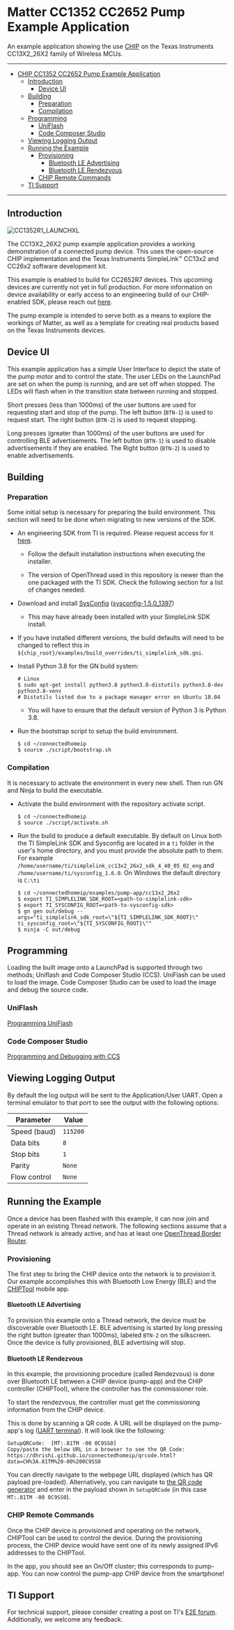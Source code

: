 # Matter CC1352 CC2652 Pump Example Application

An example application showing the use [CHIP][chip] on the Texas Instruments
CC13X2_26X2 family of Wireless MCUs.

---

-   [CHIP CC1352 CC2652 Pump Example Application](#chip-cc1352-cc2652-pump-example-application)
    -   [Introduction](#introduction)
        -   [Device UI](#device-ui)
    -   [Building](#building)
        -   [Preparation](#preparation)
        -   [Compilation](#compilation)
    -   [Programming](#programming)
        -   [UniFlash](#uniflash)
        -   [Code Composer Studio](#code-composer-studio)
    -   [Viewing Logging Output](#viewing-logging-output)
    -   [Running the Example](#running-the-example)
        -   [Provisioning](#provisioning)
            -   [Bluetooth LE Advertising](#bluetooth-le-advertising)
            -   [Bluetooth LE Rendezvous](#bluetooth-le-rendezvous)
        -   [CHIP Remote Commands](#chip-remote-commands)
    -   [TI Support](#ti-support)

---

## Introduction

![CC1352R1_LAUNCHXL](doc/images/cc1352r1_launchxl.jpg)

The CC13X2_26X2 pump example application provides a working demonstration of a
connected pump device. This uses the open-source CHIP implementation and the
Texas Instruments SimpleLink™ CC13x2 and CC26x2 software development kit.

This example is enabled to build for CC2652R7 devices. This upcoming devices are
currently not yet in full production. For more information on device
availability or early access to an engineering build of our CHIP-enabled SDK,
please reach out [here][ti_cc13x2_26x2_r7_chip_request].

The pump example is intended to serve both as a means to explore the workings of
Matter, as well as a template for creating real products based on the Texas
Instruments devices.

## Device UI

This example application has a simple User Interface to depict the state of the
pump motor and to control the state. The user LEDs on the LaunchPad are set on
when the pump is running, and are set off when stopped. The LEDs will flash when
in the transition state between running and stopped.

Short presses (less than 1000ms) of the user buttons are used for requesting
start and stop of the pump. The left button (`BTN-1`) is used to request start.
The right button (`BTN-2`) is used to request stopping.

Long presses (greater than 1000ms) of the user buttons are used for controlling
BLE advertisements. The left button (`BTN-1`) is used to disable advertisements
if they are enabled. The Right button (`BTN-2`) is used to enable
advertisements.

## Building

### Preparation

Some initial setup is necessary for preparing the build environment. This
section will need to be done when migrating to new versions of the SDK.

-   An engineering SDK from TI is required. Please request access for it
    [here][ti_cc13x2_26x2_r7_chip_request].

    -   Follow the default installation instructions when executing the
        installer.

    -   The version of OpenThread used in this repository is newer than the one
        packaged with the TI SDK. Check the following section for a list of
        changes needed.

-   Download and install [SysConfig][sysconfig]
    ([sysconfig-1.5.0_1397][sysconfig-1.5.0_1397])

    -   This may have already been installed with your SimpleLink SDK install.

-   If you have installed different versions, the build defaults will need to be
    changed to reflect this in
    `${chip_root}/examples/build_overrides/ti_simplelink_sdk.gni`.

-   Install Python 3.8 for the GN build system:

    ```
    # Linux
    $ sudo apt-get install python3.8 python3.8-distutils python3.8-dev python3.8-venv
    # Distutils listed due to a package manager error on Ubuntu 18.04

    ```

    -   You will have to ensure that the default version of Python 3 is Python
        3.8.

-   Run the bootstrap script to setup the build environment.

    ```
    $ cd ~/connectedhomeip
    $ source ./script/bootstrap.sh

    ```

### Compilation

It is necessary to activate the environment in every new shell. Then run GN and
Ninja to build the executable.

-   Activate the build environment with the repository activate script.

    ```
    $ cd ~/connectedhomeip
    $ source ./script/activate.sh

    ```

-   Run the build to produce a default executable. By default on Linux both the
    TI SimpleLink SDK and Sysconfig are located in a `ti` folder in the user's
    home directory, and you must provide the absolute path to them. For example
    `/home/username/ti/simplelink_cc13x2_26x2_sdk_4_40_05_02_eng` and
    `/home/username/ti/sysconfig_1.6.0`. On Windows the default directory is
    `C:\ti`

    ```
    $ cd ~/connectedhomeip/examples/pump-app/cc13x2_26x2
    $ export TI_SIMPLELINK_SDK_ROOT=<path-to-simplelink-sdk>
    $ export TI_SYSCONFIG_ROOT=<path-to-sysconfig-sdk>
    $ gn gen out/debug --args="ti_simplelink_sdk_root=\"${TI_SIMPLELINK_SDK_ROOT}\" ti_sysconfig_root=\"${TI_SYSCONFIG_ROOT}\""
    $ ninja -C out/debug

    ```

## Programming

Loading the built image onto a LaunchPad is supported through two methods;
Uniflash and Code Composer Studio (CCS). UniFlash can be used to load the image.
Code Composer Studio can be used to load the image and debug the source code.

### UniFlash

[Programming UniFlash](doc/programming-uniflash.md)

### Code Composer Studio

[Programming and Debugging with CCS](doc/programming-ccs.md)

## Viewing Logging Output

By default the log output will be sent to the Application/User UART. Open a
terminal emulator to that port to see the output with the following options:

| Parameter    | Value    |
| ------------ | -------- |
| Speed (baud) | `115200` |
| Data bits    | `8`      |
| Stop bits    | `1`      |
| Parity       | `None`   |
| Flow control | `None`   |

## Running the Example

Once a device has been flashed with this example, it can now join and operate in
an existing Thread network. The following sections assume that a Thread network
is already active, and has at least one [OpenThread Border
Router][ot_border_router_setup].

### Provisioning

The first step to bring the CHIP device onto the network is to provision it. Our
example accomplishes this with Bluetooth Low Energy (BLE) and the
[CHIPTool](../../../src/android/CHIPTool/README.md) mobile app.

#### Bluetooth LE Advertising

To provision this example onto a Thread network, the device must be discoverable
over Bluetooth LE. BLE advertising is started by long pressing the right button
(greater than 1000ms), labeled `BTN-2` on the silkscreen. Once the device is
fully provisioned, BLE advertising will stop.

#### Bluetooth LE Rendezvous

In this example, the provisioning procedure (called Rendezvous) is done over
Bluetooth LE between a CHIP device (pump-app) and the CHIP controller
(CHIPTool), where the controller has the commissioner role.

To start the rendezvous, the controller must get the commissioning information
from the CHIP device.

This is done by scanning a QR code. A URL will be displayed on the pump-app's
log ([UART terminal](#viewing-logging-output)). It will look like the following:

```
SetupQRCode:  [MT:.81TM -00 0C9SS0]
Copy/paste the below URL in a browser to see the QR Code:
https://dhrishi.github.io/connectedhomeip/qrcode.html?data=CH%3A.81TM%20-00%200C9SS0
```

You can directly navigate to the webpage URL displayed (which has QR payload
pre-loaded). Alternatively, you can navigate to [the QR code
generator][qr_code_generator] and enter in the payload shown in `SetupQRCode`
(in this case `MT:.81TM -00 0C9SS0`).

### CHIP Remote Commands

Once the CHIP device is provisioned and operating on the network, CHIPTool can
be used to control the device. During the provisioning process, the CHIP device
would have sent one of its newly assigned IPv6 addresses to the CHIPTool.

In the app, you should see an On/Off cluster; this corresponds to pump-app. You
can now control the pump-app CHIP device from the smartphone!

## TI Support

For technical support, please consider creating a post on TI's [E2E forum][e2e].
Additionally, we welcome any feedback.

[chip]: https://github.com/project-chip/connectedhomeip
[cc1352r1_launchxl]: https://www.ti.com/tool/LAUNCHXL-CC1352R1
[e2e]: https://e2e.ti.com/support/wireless-connectivity/zigbee-and-thread
[simplelink_sdk]: https://www.ti.com/tool/SIMPLELINK-CC13X2-26X2-SDK
[simplelink_sdk_4.30.00.54]:
    https://www.ti.com/tool/download/SIMPLELINK-CC13X2-26X2-SDK/4.30.00.54
[sysconfig]: https://www.ti.com/tool/SYSCONFIG
[sysconfig-1.5.0_1397]:
    http://software-dl.ti.com/ccs/esd/sysconfig/sysconfig-1.5.0_1397-setup.run
[ti_thread_dnd]:
    https://www.ti.com/wireless-connectivity/thread/design-development.html
[ti_cc13x2_26x2_r7_chip_request]: https://ti.com/chip_sdk
[ot_border_router_setup]:
    https://openthread.io/guides/border-router/beaglebone-black
[qr_code_generator]: https://dhrishi.github.io/connectedhomeip/qrcode.html

